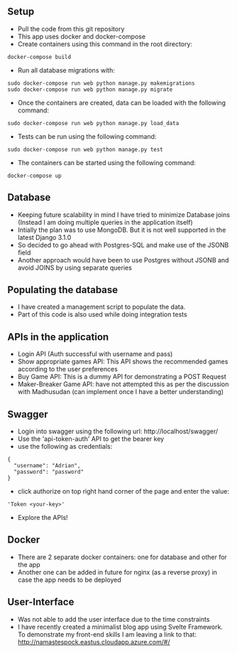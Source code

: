 ## Setup
* Pull the code from this git repository
* This app uses docker and docker-compose
* Create containers using this command in the root directory:
```
docker-compose build
```
* Run all database migrations with:
```
sudo docker-compose run web python manage.py makemigrations
sudo docker-compose run web python manage.py migrate
```
* Once the containers are created, 
data can be loaded with the following command:
```
sudo docker-compose run web python manage.py load_data
``` 
* Tests can be run using the following command:
```
sudo docker-compose run web python manage.py test
```
* The containers can be started using the following command:
```
docker-compose up
```
## Database
* Keeping future scalability in mind I have tried to minimize Database joins
(Instead I am doing multiple queries in the application itself)
* Intially the plan was to use MongoDB. But it is not well supported 
in the latest Django 3.1.0
* So decided to go ahead with Postgres-SQL and make use of the JSONB field 
* Another approach would have been to use Postgres without JSONB 
and avoid JOINS by using separate queries

## Populating the database
* I have created a management script to populate the data.
* Part of this code is also used while doing integration tests

## APIs in the application
* Login API (Auth successful with username and pass)
* Show appropriate games API: This API shows 
the recommended games according to the user preferences
* Buy Game API: This is a dummy API for demonstrating a POST Request
* Maker-Breaker Game API: have not attempted 
this as per the discussion with Madhusudan 
(can implement once I have a better understanding)

## Swagger
* Login into swagger using the following url: http://localhost/swagger/
* Use the 'api-token-auth' API to get the bearer key 
* use the following as credentials:
```
{
  "username": "Adrian",
  "password": "password"
}
```
* click authorize on top right hand corner of the page and enter the value: 
```
'Token <your-key>'
```
* Explore the APIs!

## Docker
* There are 2 separate docker containers: 
one for database and other for the app
* Another one can be added in future for nginx (as a reverse proxy) 
in case the app needs to be deployed

## User-Interface
* Was not able to add the user interface due to the time constraints
* I have recently created a minimalist blog app using Svelte Framework. 
To demonstrate my front-end skills I am leaving a link to that: 
http://namastespock.eastus.cloudapp.azure.com/#/


          
